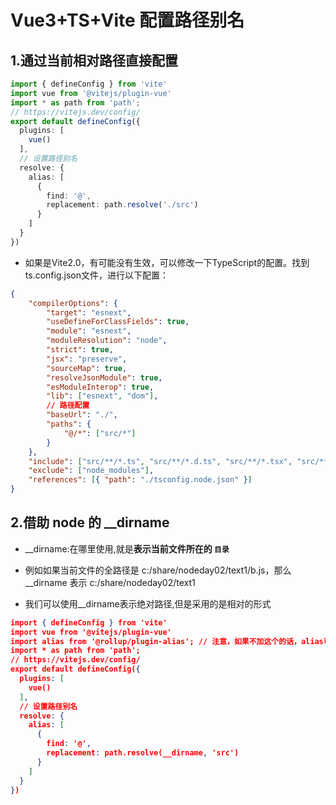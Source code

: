 # Vue3+TS+Vite 配置路径别名

## 1.通过当前相对路径直接配置

~~~typescript
import { defineConfig } from 'vite'
import vue from '@vitejs/plugin-vue'
import * as path from 'path';
// https://vitejs.dev/config/
export default defineConfig({
  plugins: [
    vue()
  ],
  // 设置路径别名
  resolve: {
    alias: [
      {
        find: '@',
        replacement: path.resolve('./src')
      }
    ]
  }
})
~~~

- 如果是Vite2.0，有可能没有生效，可以修改一下TypeScript的配置。找到ts.config.json文件，进行以下配置：

```json
{
    "compilerOptions": {
        "target": "esnext",
        "useDefineForClassFields": true,
        "module": "esnext",
        "moduleResolution": "node",
        "strict": true,
        "jsx": "preserve",
        "sourceMap": true,
        "resolveJsonModule": true,
        "esModuleInterop": true,
        "lib": ["esnext", "dom"],
        // 路径配置
        "baseUrl": "./",
        "paths": {
            "@/*": ["src/*"]
        }
    },
    "include": ["src/**/*.ts", "src/**/*.d.ts", "src/**/*.tsx", "src/**/*.vue"],
    "exclude": ["node_modules"],
    "references": [{ "path": "./tsconfig.node.json" }]
}
```

## 2.借助 node 的 __dirname

- __dirname:在哪里使用,就是**表示当前文件所在的 `目录`**

- 例如如果当前文件的全路径是 c:/share/nodeday02/text1/b.js，那么__dirname 表示 c:/share/nodeday02/text1

- 我们可以使用__dirname表示绝对路径,但是采用的是相对的形式

~~~json
import { defineConfig } from 'vite'
import vue from '@vitejs/plugin-vue'
import alias from '@rollup/plugin-alias'; // 注意，如果不加这个的话，alias可能不生效
import * as path from 'path';
// https://vitejs.dev/config/
export default defineConfig({
  plugins: [
    vue()
  ],
  // 设置路径别名
  resolve: {
    alias: [
      {
        find: '@',
        replacement: path.resolve(__dirname, 'src')
      }
    ]
  }
})
~~~



